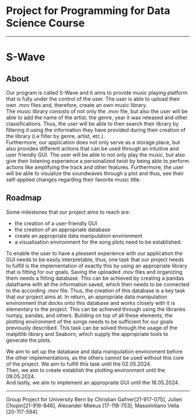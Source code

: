 # Project for Programming for Data Science Course
---
# S-Wave

## About

Our program is called S-Wave and it aims to provide music playing platform that is fully under the control of the user. The user is able to upload their own *.mov* files and, therefore, create an own music library.  
The music library consists of not only the *.mov* file, but also the user will be able to add the name of the artist, the genre, year it was released and other classifications. Thus, the user will be able to then search their library by filtering it using the information they have provided during their creation of the library (i.e filter by genre, artist, etc.).  
Furthermore, our application does not only serve as a storage place, but also provides different actions that can be used through an intuitive and user friendly GUI. The user will be able to not only play the music, but also give their listening experience a personalized twist by being able to perform actions like amplifying the track and other features. Furthermore, the user will be able to visualize the soundwaves through a plot and thus, see their self-applied changes regarding their favorite music title.

## Roadmap

Some milestones that our project aims to reach are: 
* the creation of a user-friendly GUI
* the creation of an appropriate database
* create an appropriate data manipulation environment
* a visualisation environment for the song plots need to be established. 

To enable the user to have a pleasent experience with our application the GUI needs to be easily interpretable, thus, one task that our project needs to fulfill is the implementation of exactly this by using an appropriate library that is fitting for our goals. Saving the uploaded *.mov* files and organizing them needs a fitting database. This can be achieved by creating a pandas dataframe with all the information saved, which then needs to be connected to the according *.mov* file. Thus, the creation of this database is a key task that our project aims at. In return, an appropriate data manipulation environment that docks onto this database and works closely with it is elementary to the project. This can be achieved through using the libraries numpy, pandas, and others. Building on top of all these elements, the plotting environment of the songs needs to be sufficient for our goals previously described. This task can be solved through the usage of the matpltlib library and Seaborn, which supply the appropriate tools to generate the plots.

We aim to set up the database and data manipulation environment before the other implementations, as the others cannot be used without this core of the project. We aim to fulfill this task until the 02.05.2024.  
Then, we aim to create establish the plotting environment until the 09.05.2024.  
And lastly, we aim to implement an appropraite GUI until the 16.05.2024.

---

Group Project for University Bern by Christian Gafner[21-917-075], Julien Chopin[21-916-846], Alexander Mlekus [17-118-753], Massimiliano Vella [20-117-594]

